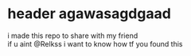 # header agawasagdgaad
i made this repo to share with my friend  
if u aint @Relkss i want to know how tf you found this
